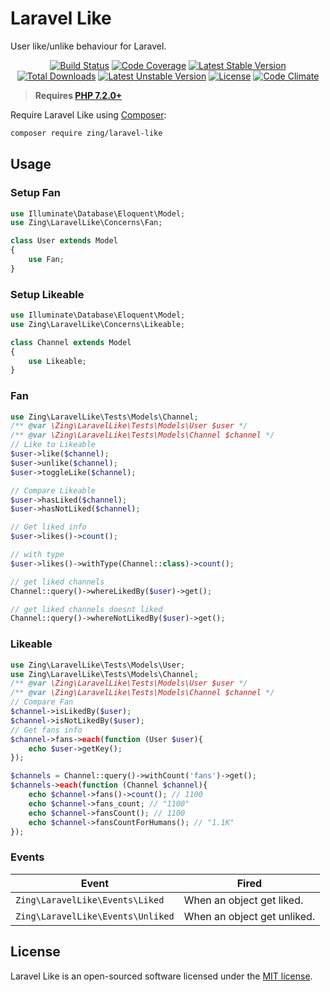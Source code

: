# Laravel Like

User like/unlike behaviour for Laravel.

<p align="center">
<a href="https://github.com/zingimmick/laravel-like/actions"><img src="https://github.com/zingimmick/laravel-like/workflows/tests/badge.svg" alt="Build Status"></a>
<a href="https://codecov.io/gh/zingimmick/laravel-like"><img src="https://codecov.io/gh/zingimmick/laravel-like/branch/master/graph/badge.svg" alt="Code Coverage" /></a>
<a href="https://packagist.org/packages/zing/laravel-like"><img src="https://poser.pugx.org/zing/laravel-like/v/stable.svg" alt="Latest Stable Version"></a>
<a href="https://packagist.org/packages/zing/laravel-like"><img src="https://poser.pugx.org/zing/laravel-like/downloads" alt="Total Downloads"></a>
<a href="https://packagist.org/packages/zing/laravel-like"><img src="https://poser.pugx.org/zing/laravel-like/v/unstable.svg" alt="Latest Unstable Version"></a>
<a href="https://packagist.org/packages/zing/laravel-like"><img src="https://poser.pugx.org/zing/laravel-like/license" alt="License"></a>
<a href="https://codeclimate.com/github/zingimmick/laravel-like/maintainability"><img src="https://api.codeclimate.com/v1/badges/82036f5ecf894e9c395d/maintainability" alt="Code Climate" /></a>
</p>

> **Requires [PHP 7.2.0+](https://php.net/releases/)**

Require Laravel Like using [Composer](https://getcomposer.org):

```bash
composer require zing/laravel-like
```

## Usage

### Setup Fan

```php
use Illuminate\Database\Eloquent\Model;
use Zing\LaravelLike\Concerns\Fan;

class User extends Model
{
    use Fan;
}
```

### Setup Likeable

```php
use Illuminate\Database\Eloquent\Model;
use Zing\LaravelLike\Concerns\Likeable;

class Channel extends Model
{
    use Likeable;
}
```

### Fan

```php
use Zing\LaravelLike\Tests\Models\Channel;
/** @var \Zing\LaravelLike\Tests\Models\User $user */
/** @var \Zing\LaravelLike\Tests\Models\Channel $channel */
// Like to Likeable
$user->like($channel);
$user->unlike($channel);
$user->toggleLike($channel);

// Compare Likeable
$user->hasLiked($channel);
$user->hasNotLiked($channel);

// Get liked info
$user->likes()->count(); 

// with type
$user->likes()->withType(Channel::class)->count(); 

// get liked channels
Channel::query()->whereLikedBy($user)->get();

// get liked channels doesnt liked
Channel::query()->whereNotLikedBy($user)->get();
```

### Likeable

```php
use Zing\LaravelLike\Tests\Models\User;
use Zing\LaravelLike\Tests\Models\Channel;
/** @var \Zing\LaravelLike\Tests\Models\User $user */
/** @var \Zing\LaravelLike\Tests\Models\Channel $channel */
// Compare Fan
$channel->isLikedBy($user); 
$channel->isNotLikedBy($user);
// Get fans info
$channel->fans->each(function (User $user){
    echo $user->getKey();
});

$channels = Channel::query()->withCount('fans')->get();
$channels->each(function (Channel $channel){
    echo $channel->fans()->count(); // 1100
    echo $channel->fans_count; // "1100"
    echo $channel->fansCount(); // 1100
    echo $channel->fansCountForHumans(); // "1.1K"
});
```

### Events

| Event | Fired |
| --- | --- |
| `Zing\LaravelLike\Events\Liked` | When an object get liked. |
| `Zing\LaravelLike\Events\Unliked` | When an object get unliked. |

## License

Laravel Like is an open-sourced software licensed under the [MIT license](LICENSE).
